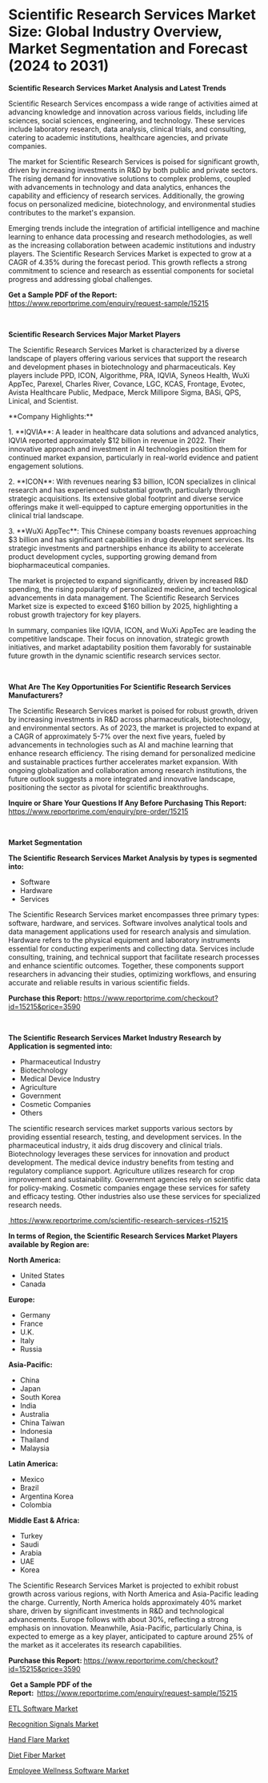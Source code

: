 <p><h1>Scientific Research Services Market Size: Global Industry Overview, Market Segmentation and Forecast (2024 to 2031)</h1></p><p><strong>Scientific Research Services Market Analysis and Latest Trends</strong></p>
<p><p>Scientific Research Services encompass a wide range of activities aimed at advancing knowledge and innovation across various fields, including life sciences, social sciences, engineering, and technology. These services include laboratory research, data analysis, clinical trials, and consulting, catering to academic institutions, healthcare agencies, and private companies.</p><p>The market for Scientific Research Services is poised for significant growth, driven by increasing investments in R&D by both public and private sectors. The rising demand for innovative solutions to complex problems, coupled with advancements in technology and data analytics, enhances the capability and efficiency of research services. Additionally, the growing focus on personalized medicine, biotechnology, and environmental studies contributes to the market's expansion.</p><p>Emerging trends include the integration of artificial intelligence and machine learning to enhance data processing and research methodologies, as well as the increasing collaboration between academic institutions and industry players. The Scientific Research Services Market is expected to grow at a CAGR of 4.35% during the forecast period. This growth reflects a strong commitment to science and research as essential components for societal progress and addressing global challenges.</p></p>
<p><strong>Get a Sample PDF of the Report:&nbsp;</strong> <a href="https://www.reportprime.com/enquiry/request-sample/15215?utm_campaign=1091&utm_medium=2&utm_source=Github&utm_content=ia&utm_term=18102024&utm_id=scientific-research-services">https://www.reportprime.com/enquiry/request-sample/15215</a></p>
<p>&nbsp;</p>
<p><strong>Scientific Research Services Major Market Players</strong></p>
<p><p>The Scientific Research Services Market is characterized by a diverse landscape of players offering various services that support the research and development phases in biotechnology and pharmaceuticals. Key players include PPD, ICON, Algorithme, PRA, IQVIA, Syneos Health, WuXi AppTec, Parexel, Charles River, Covance, LGC, KCAS, Frontage, Evotec, Avista Healthcare Public, Medpace, Merck Millipore Sigma, BASi, QPS, Linical, and Scientist.</p><p>**Company Highlights:**</p><p>1. **IQVIA**: A leader in healthcare data solutions and advanced analytics, IQVIA reported approximately $12 billion in revenue in 2022. Their innovative approach and investment in AI technologies position them for continued market expansion, particularly in real-world evidence and patient engagement solutions.</p><p>2. **ICON**: With revenues nearing $3 billion, ICON specializes in clinical research and has experienced substantial growth, particularly through strategic acquisitions. Its extensive global footprint and diverse service offerings make it well-equipped to capture emerging opportunities in the clinical trial landscape.</p><p>3. **WuXi AppTec**: This Chinese company boasts revenues approaching $3 billion and has significant capabilities in drug development services. Its strategic investments and partnerships enhance its ability to accelerate product development cycles, supporting growing demand from biopharmaceutical companies.</p><p>The market is projected to expand significantly, driven by increased R&D spending, the rising popularity of personalized medicine, and technological advancements in data management. The Scientific Research Services Market size is expected to exceed $160 billion by 2025, highlighting a robust growth trajectory for key players.</p><p>In summary, companies like IQVIA, ICON, and WuXi AppTec are leading the competitive landscape. Their focus on innovation, strategic growth initiatives, and market adaptability position them favorably for sustainable future growth in the dynamic scientific research services sector.</p></p>
<p>&nbsp;</p>
<p><strong>What Are The Key Opportunities For Scientific Research Services Manufacturers?</strong></p>
<p><p>The Scientific Research Services market is poised for robust growth, driven by increasing investments in R&D across pharmaceuticals, biotechnology, and environmental sectors. As of 2023, the market is projected to expand at a CAGR of approximately 5-7% over the next five years, fueled by advancements in technologies such as AI and machine learning that enhance research efficiency. The rising demand for personalized medicine and sustainable practices further accelerates market expansion. With ongoing globalization and collaboration among research institutions, the future outlook suggests a more integrated and innovative landscape, positioning the sector as pivotal for scientific breakthroughs.</p></p>
<p><strong>Inquire or Share Your Questions If Any Before Purchasing This Report:</strong> <a href="https://www.reportprime.com/enquiry/pre-order/15215?utm_campaign=1091&utm_medium=2&utm_source=Github&utm_content=ia&utm_term=18102024&utm_id=scientific-research-services">https://www.reportprime.com/enquiry/pre-order/15215</a></p>
<p>&nbsp;</p>
<p><strong>Market Segmentation</strong></p>
<p><strong>The Scientific Research Services Market Analysis by types is segmented into:</strong></p>
<p><ul><li>Software</li><li>Hardware</li><li>Services</li></ul></p>
<p><p>The Scientific Research Services market encompasses three primary types: software, hardware, and services. Software involves analytical tools and data management applications used for research analysis and simulation. Hardware refers to the physical equipment and laboratory instruments essential for conducting experiments and collecting data. Services include consulting, training, and technical support that facilitate research processes and enhance scientific outcomes. Together, these components support researchers in advancing their studies, optimizing workflows, and ensuring accurate and reliable results in various scientific fields.</p></p>
<p><strong>Purchase this Report:&nbsp;</strong><a href="https://www.reportprime.com/checkout?id=15215&price=3590&utm_campaign=1091&utm_medium=2&utm_source=Github&utm_content=ia&utm_term=18102024&utm_id=scientific-research-services">https://www.reportprime.com/checkout?id=15215&price=3590</a></p>
<p>&nbsp;</p>
<p><strong>The Scientific Research Services Market Industry Research by Application is segmented into:</strong></p>
<p><ul><li>Pharmaceutical Industry</li><li>Biotechnology</li><li>Medical Device Industry</li><li>Agriculture</li><li>Government</li><li>Cosmetic Companies</li><li>Others</li></ul></p>
<p><p>The scientific research services market supports various sectors by providing essential research, testing, and development services. In the pharmaceutical industry, it aids drug discovery and clinical trials. Biotechnology leverages these services for innovation and product development. The medical device industry benefits from testing and regulatory compliance support. Agriculture utilizes research for crop improvement and sustainability. Government agencies rely on scientific data for policy-making. Cosmetic companies engage these services for safety and efficacy testing. Other industries also use these services for specialized research needs.</p></p>
<p><a href="https://www.reportprime.com/scientific-research-services-r15215?utm_campaign=1091&utm_medium=2&utm_source=Github&utm_content=ia&utm_term=18102024&utm_id=scientific-research-services">&nbsp;https://www.reportprime.com/scientific-research-services-r15215</a></p>
<p><strong>In terms of Region, the Scientific Research Services Market Players available by Region are:</strong></p>
<p>
    <p> <strong> North America: </strong>
        <ul>
            <li>United States</li>
            <li>Canada</li>
        </ul>
        </p> 
    <p> <strong> Europe: </strong>
        <ul>
            <li>Germany</li>
            <li>France</li>
            <li>U.K.</li>
            <li>Italy</li>
            <li>Russia</li>
        </ul>
        </p> 
    <p> <strong> Asia-Pacific: </strong>
        <ul>
            <li>China</li>
            <li>Japan</li>
            <li>South Korea</li>
            <li>India</li>
            <li>Australia</li>
            <li>China Taiwan</li>
            <li>Indonesia</li>
            <li>Thailand</li>
            <li>Malaysia</li>
        </ul>
        </p> 
    <p> <strong> Latin America: </strong>
        <ul>
            <li>Mexico</li>
            <li>Brazil</li>
            <li>Argentina Korea</li>
            <li>Colombia</li>
        </ul>
        </p> 
    <p> <strong> Middle East & Africa: </strong>
        <ul>
            <li>Turkey</li>
            <li>Saudi</li>
            <li>Arabia</li>
            <li>UAE</li>
            <li>Korea</li>
        </ul>
    </p>
    </p>
<p><p>The Scientific Research Services Market is projected to exhibit robust growth across various regions, with North America and Asia-Pacific leading the charge. Currently, North America holds approximately 40% market share, driven by significant investments in R&D and technological advancements. Europe follows with about 30%, reflecting a strong emphasis on innovation. Meanwhile, Asia-Pacific, particularly China, is expected to emerge as a key player, anticipated to capture around 25% of the market as it accelerates its research capabilities.</p></p>
<p><strong>Purchase this Report: </strong><a href="https://www.reportprime.com/checkout?id=15215&price=3590&utm_campaign=1091&utm_medium=2&utm_source=Github&utm_content=ia&utm_term=18102024&utm_id=scientific-research-services">https://www.reportprime.com/checkout?id=15215&price=3590</a></p>
<p>&nbsp;<strong>Get a Sample PDF of the Report:&nbsp;&nbsp;</strong><a href="https://www.reportprime.com/enquiry/request-sample/15215?utm_campaign=1091&utm_medium=2&utm_source=Github&utm_content=ia&utm_term=18102024&utm_id=scientific-research-services">https://www.reportprime.com/enquiry/request-sample/15215</a></p>
<p><strong></strong></p>
<p><p><a href="https://github.com/maniehilp9ib/Market-Research-Report-List-1/blob/main/etl-software-market.md?utm_campaign=1091&utm_medium=2&utm_source=Github&utm_content=ia&utm_term=18102024&utm_id=scientific-research-services">ETL Software Market</a></p><p><a href="https://issuu.com/reportprime-2/docs/recognition-signals-market-size-203_9b3183dad70131?utm_campaign=1091&utm_medium=2&utm_source=Github&utm_content=ia&utm_term=18102024&utm_id=scientific-research-services">Recognition Signals Market</a></p><p><a href="https://issuu.com/reportprime-2/docs/hand-flare-market-size-2030.pptx_953de90c446b91?utm_campaign=1091&utm_medium=2&utm_source=Github&utm_content=ia&utm_term=18102024&utm_id=scientific-research-services">Hand Flare Market</a></p><p><a href="https://www.linkedin.com/pulse/global-diet-fiber-market-trends-analysis-future-growth-prospects-6mdke?utm_campaign=1091&utm_medium=2&utm_source=Github&utm_content=ia&utm_term=18102024&utm_id=scientific-research-services">Diet Fiber Market</a></p><p><a href="https://github.com/burdgexaraeqn/Market-Research-Report-List-1/blob/main/employee-wellness-software-market.md?utm_campaign=1091&utm_medium=2&utm_source=Github&utm_content=ia&utm_term=18102024&utm_id=scientific-research-services">Employee Wellness Software Market</a></p></p>